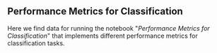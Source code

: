 ## Performance Metrics for Classification

Here we find data for running the notebook "*Performance Metrics for Classification*" that implements different performance metrics for classification tasks.
